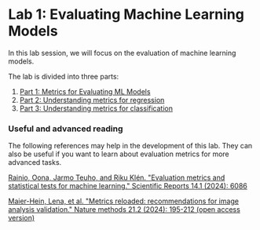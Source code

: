 # Lab 1: Evaluating Machine Learning Models

In this lab session, we will focus on the evaluation of machine learning models.

The lab is divided into three parts:

1. [Part 1: Metrics for Evaluating ML Models](./lab/metrics.md)
2. [Part 2: Understanding metrics for regression](./lab/regression.ipynb)
3. [Part 3: Understanding metrics for classification](./lab/classification.ipynb)

### Useful and advanced reading
The following references may help in the development of this lab. They can also be useful if you want to learn about evaluation metrics for more advanced tasks.

[Rainio, Oona, Jarmo Teuho, and Riku Klén. "Evaluation metrics and statistical tests for machine learning." Scientific Reports 14.1 (2024): 6086](https://www.nature.com/articles/s41598-024-56706-x)

[Maier-Hein, Lena, et al. "Metrics reloaded: recommendations for image analysis validation." Nature methods 21.2 (2024): 195-212 (open access version)](https://www.zora.uzh.ch/id/eprint/220196/1/2206.01653.pdf)

